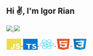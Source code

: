 ## Hi ✌, I'm Igor Rian

<div>
  <a href="https://github.com/Igorrst">
  <img height="180em" src="https://github-readme-stats.vercel.app/api?username=Igorrst&show_icons=true&theme=tokyonight&border_color=134eff&border_radius=10">
  <img height="180em" src="https://github-readme-stats.vercel.app/api/top-langs/?username=Igorrst&layout=compact&theme=tokyonight&border_color=134eff&border_radius=10">
</div>

<div style="display: inline_block"><br>
  <img align="center" alt="Igor-Js" height="30" width="40" src="https://raw.githubusercontent.com/devicons/devicon/master/icons/javascript/javascript-plain.svg">
  <img align="center" alt="Igor-Ts" height="30" width="40" src="https://raw.githubusercontent.com/devicons/devicon/master/icons/typescript/typescript-plain.svg">
  <img align="center" alt="Igor-React" height="30" width="40" src="https://raw.githubusercontent.com/devicons/devicon/master/icons/react/react-original.svg">
  <img align="center" alt="Igor-HTML" height="30" width="40" src="https://raw.githubusercontent.com/devicons/devicon/master/icons/html5/html5-original.svg">
  <img align="center" alt="Igor-CSS" height="30" width="40" src="https://raw.githubusercontent.com/devicons/devicon/master/icons/css3/css3-original.svg">
</div>
